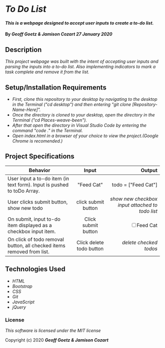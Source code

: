 # _To Do List_

#### _This is a webpage designed to accept user inputs to create a to-do list._

#### By _**Geoff Goetz & Jamison Cozart**  27 January 2020_

## Description

_This project webpage was built with the intent of accepting user inputs and parsing the inputs into a to-do list. Also implementing indicators to mark a task complete and remove it from the list._

## Setup/Installation Requirements

* _First, clone this repository to your desktop by navigating to the desktop in the Terminal ("cd desktop") and then entering "git clone [Repository-Name-Here]"._
* _Once the directory is cloned to your desktop, open the directory in the Terminal ("cd Places-weave-been")._
* _After that open the directory in Visual Studio Code by entering the command "code ." in the Terminal._
* _Open index.html in a browser of your choice to view the project.(Google Chrome is recomended.)_

## Project Specifications

| Behavior   |      Input      |  Output |
|------------|:---------------:|--------:|
| User input a to-do item (in text form). Input is pushed to toDo Array.| "Feed Cat" | todo = ["Feed Cat"]|
| User clicks submit button, show new todo | click submit button | *show new checkbox input attached to todo list* |
| On submit, input to-do item displayed as a checkbox input item. | Click submit button | <p><input type="checkbox">Feed Cat</p> |
| On click of todo removal button, all checked items removed from list. | Click delete todo button | *delete checked todos* |



## Technologies Used

* _HTML_
* _Bootstrap_
* _CSS_
* _Git_
* _JavaScript_
* _jQuery_

### License

*This software is licensed under the MIT license*

Copyright (c) 2020 **_Geoff Goetz & Jamison Cozart_**